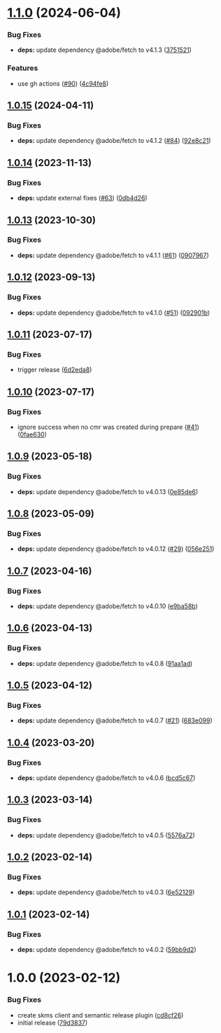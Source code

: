 # [1.1.0](https://github.com/adobe/semantic-release-skms-cmr/compare/v1.0.15...v1.1.0) (2024-06-04)


### Bug Fixes

* **deps:** update dependency @adobe/fetch to v4.1.3 ([3751521](https://github.com/adobe/semantic-release-skms-cmr/commit/37515217f819cc47c43be724af3936ca07e4315d))


### Features

* use gh actions ([#90](https://github.com/adobe/semantic-release-skms-cmr/issues/90)) ([4c94fe8](https://github.com/adobe/semantic-release-skms-cmr/commit/4c94fe8599b26f9300c4b154d344da4a5df65344))

## [1.0.15](https://github.com/adobe/semantic-release-skms-cmr/compare/v1.0.14...v1.0.15) (2024-04-11)


### Bug Fixes

* **deps:** update dependency @adobe/fetch to v4.1.2 ([#84](https://github.com/adobe/semantic-release-skms-cmr/issues/84)) ([92e8c21](https://github.com/adobe/semantic-release-skms-cmr/commit/92e8c215652834d1b0fd2746368119ab4715fb3c))

## [1.0.14](https://github.com/adobe/semantic-release-skms-cmr/compare/v1.0.13...v1.0.14) (2023-11-13)


### Bug Fixes

* **deps:** update external fixes ([#63](https://github.com/adobe/semantic-release-skms-cmr/issues/63)) ([0db4d26](https://github.com/adobe/semantic-release-skms-cmr/commit/0db4d2657e738ba8b1f7c599d5e23875736e5c0c))

## [1.0.13](https://github.com/adobe/semantic-release-skms-cmr/compare/v1.0.12...v1.0.13) (2023-10-30)


### Bug Fixes

* **deps:** update dependency @adobe/fetch to v4.1.1 ([#61](https://github.com/adobe/semantic-release-skms-cmr/issues/61)) ([0907967](https://github.com/adobe/semantic-release-skms-cmr/commit/0907967fff456f48a7db142fa99cf6937e226508))

## [1.0.12](https://github.com/adobe/semantic-release-skms-cmr/compare/v1.0.11...v1.0.12) (2023-09-13)


### Bug Fixes

* **deps:** update dependency @adobe/fetch to v4.1.0 ([#51](https://github.com/adobe/semantic-release-skms-cmr/issues/51)) ([092901b](https://github.com/adobe/semantic-release-skms-cmr/commit/092901b3a98cf0135028535e80b1522e1fe809a5))

## [1.0.11](https://github.com/adobe/semantic-release-skms-cmr/compare/v1.0.10...v1.0.11) (2023-07-17)


### Bug Fixes

* trigger release ([6d2eda8](https://github.com/adobe/semantic-release-skms-cmr/commit/6d2eda8942a18c463c4b52d4f2e55576905d9fa4))

## [1.0.10](https://github.com/adobe/semantic-release-skms-cmr/compare/v1.0.9...v1.0.10) (2023-07-17)


### Bug Fixes

* ignore success when no cmr was created during prepare ([#41](https://github.com/adobe/semantic-release-skms-cmr/issues/41)) ([0fae630](https://github.com/adobe/semantic-release-skms-cmr/commit/0fae63034a3f846505f994b5ab75f6027d52b3bf))

## [1.0.9](https://github.com/adobe/semantic-release-skms-cmr/compare/v1.0.8...v1.0.9) (2023-05-18)


### Bug Fixes

* **deps:** update dependency @adobe/fetch to v4.0.13 ([0e85de6](https://github.com/adobe/semantic-release-skms-cmr/commit/0e85de6a11aa22824deba37f7cd85b95804f6bd2))

## [1.0.8](https://github.com/adobe/semantic-release-skms-cmr/compare/v1.0.7...v1.0.8) (2023-05-09)


### Bug Fixes

* **deps:** update dependency @adobe/fetch to v4.0.12 ([#29](https://github.com/adobe/semantic-release-skms-cmr/issues/29)) ([056e251](https://github.com/adobe/semantic-release-skms-cmr/commit/056e251a76f288848e42afa6330f6a3dbbffeb9d))

## [1.0.7](https://github.com/adobe/semantic-release-skms-cmr/compare/v1.0.6...v1.0.7) (2023-04-16)


### Bug Fixes

* **deps:** update dependency @adobe/fetch to v4.0.10 ([e9ba58b](https://github.com/adobe/semantic-release-skms-cmr/commit/e9ba58bb1e68fb5d454e4ae3c98b31aa4c3cf8b6))

## [1.0.6](https://github.com/adobe/semantic-release-skms-cmr/compare/v1.0.5...v1.0.6) (2023-04-13)


### Bug Fixes

* **deps:** update dependency @adobe/fetch to v4.0.8 ([91aa1ad](https://github.com/adobe/semantic-release-skms-cmr/commit/91aa1ad07d2e9ceb75c5185dfe6176df469a577d))

## [1.0.5](https://github.com/adobe/semantic-release-skms-cmr/compare/v1.0.4...v1.0.5) (2023-04-12)


### Bug Fixes

* **deps:** update dependency @adobe/fetch to v4.0.7 ([#21](https://github.com/adobe/semantic-release-skms-cmr/issues/21)) ([683e099](https://github.com/adobe/semantic-release-skms-cmr/commit/683e099b06569a098b345695e1ec2ba4d75e2ad4))

## [1.0.4](https://github.com/adobe/semantic-release-skms-cmr/compare/v1.0.3...v1.0.4) (2023-03-20)


### Bug Fixes

* **deps:** update dependency @adobe/fetch to v4.0.6 ([bcd5c67](https://github.com/adobe/semantic-release-skms-cmr/commit/bcd5c67db08b1fa1d408a2e3124faa92a9d85b6d))

## [1.0.3](https://github.com/adobe/semantic-release-skms-cmr/compare/v1.0.2...v1.0.3) (2023-03-14)


### Bug Fixes

* **deps:** update dependency @adobe/fetch to v4.0.5 ([5576a72](https://github.com/adobe/semantic-release-skms-cmr/commit/5576a7233dac7411c4782b9fc077d5c86af8516d))

## [1.0.2](https://github.com/adobe/semantic-release-skms-cmr/compare/v1.0.1...v1.0.2) (2023-02-14)


### Bug Fixes

* **deps:** update dependency @adobe/fetch to v4.0.3 ([6e52129](https://github.com/adobe/semantic-release-skms-cmr/commit/6e521299d64e26583d8132d41642332f65883f41))

## [1.0.1](https://github.com/adobe/semantic-release-skms-cmr/compare/v1.0.0...v1.0.1) (2023-02-14)


### Bug Fixes

* **deps:** update dependency @adobe/fetch to v4.0.2 ([59bb9d2](https://github.com/adobe/semantic-release-skms-cmr/commit/59bb9d2f9ecb0377b8b276f62241e58fee0dd9ea))

# 1.0.0 (2023-02-12)


### Bug Fixes

* create skms client and semantic release plugin ([cd8cf26](https://github.com/adobe/semantic-release-skms-cmr/commit/cd8cf26f7017b971d56ef0d80ca89fb0ef9b4c07))
* initial release ([79d3837](https://github.com/adobe/semantic-release-skms-cmr/commit/79d3837031df096eb9285a1234fad4b665b2eafc))
